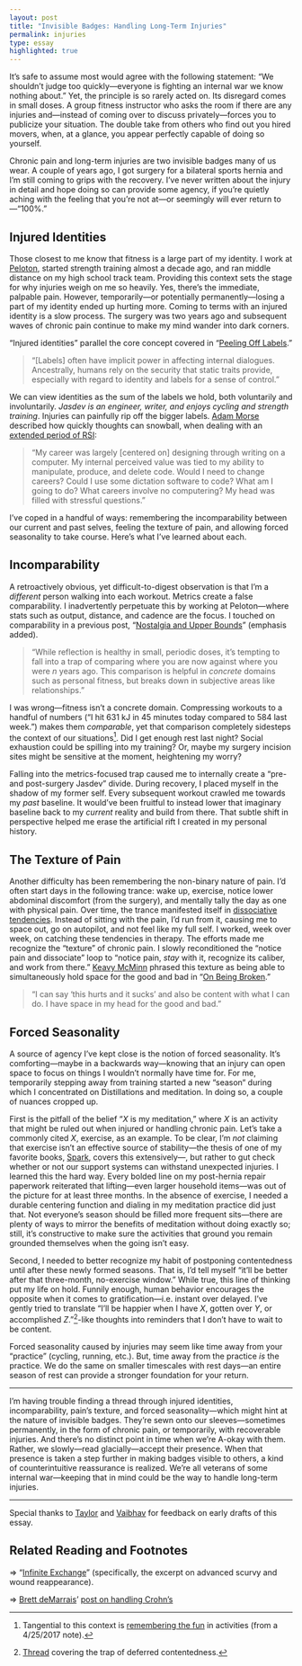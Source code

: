 ```yaml
---
layout: post
title: "Invisible Badges: Handling Long-Term Injuries"
permalink: injuries
type: essay
highlighted: true
---
```


It’s safe to assume most would agree with the following statement: “We shouldn’t judge too quickly—everyone is fighting an internal war we know nothing about.” Yet, the principle is so rarely acted on. Its disregard comes in small doses. A group fitness instructor who asks the room if there are any injuries and—instead of coming over to discuss privately—forces you to publicize your situation. The double take from others who find out you hired movers, when, at a glance, you appear perfectly capable of doing so yourself.

Chronic pain and long-term injuries are two invisible badges many of us wear. A couple of years ago, I got surgery for a bilateral sports hernia and I’m still coming to grips with the recovery. I’ve never written about the injury in detail and hope doing so can provide some agency, if you’re quietly aching with the feeling that you’re not at—or seemingly will ever return to—“100%.”

## Injured Identities

Those closest to me know that fitness is a large part of my identity. I work at [Peloton](http://onepeloton.com), started strength training almost a decade ago, and ran middle distance on my high school track team. Providing this context sets the stage for why injuries weigh on me so heavily. Yes, there’s the immediate, palpable pain. However, temporarily—or potentially permanently—losing a part of my identity ended up hurting more. Coming to terms with an injured identity is a slow process. The surgery was two years ago and subsequent waves of chronic pain continue to make my mind wander into dark corners.

“Injured identities” parallel the core concept covered in “[Peeling Off Labels](/peeling-labels).”

> “[Labels] often have implicit power in affecting internal dialogues. Ancestrally, humans rely on the security that static traits provide, especially with regard to identity and labels for a sense of control.”

We can view identities as the sum of the labels we hold, both voluntarily and involuntarily. _Jasdev is an engineer, writer, and enjoys cycling and strength training_. Injuries can painfully rip off the bigger labels. [Adam Morse](https://twitter.com/mrmrs_) described how quickly thoughts can snowball, when dealing with an [extended period of RSI](https://medium.com/@mrmrs_/i-got-rsi-and-what-happened-next-wasnt-surprising-at-all-63ddb58b5e3f):

> “My career was largely [centered on] designing through writing on a computer. My internal perceived value was tied to my ability to manipulate, produce, and delete code. Would I need to change careers? Could I use some dictation software to code? What am I going to do? What careers involve no computering? My head was filled with stressful questions.”

I’ve coped in a handful of ways: remembering the incomparability between our current and past selves, feeling the texture of pain, and allowing forced seasonality to take course. Here’s what I’ve learned about each.

## Incomparability

A retroactively obvious, yet difficult-to-digest observation is that I’m a _different_ person walking into each workout. Metrics create a false comparability. I inadvertently perpetuate this by working at Peloton—where stats such as output, distance, and cadence are the focus. I touched on comparability in a previous post, “[Nostalgia and Upper Bounds](/nostalgia)” (emphasis added).

> “While reflection is healthy in small, periodic doses, it’s tempting to fall into a trap of comparing where you are now against where you were _n_ years ago. This comparison is helpful in _concrete_ domains such as personal fitness, but breaks down in subjective areas like relationships.”

I was wrong—fitness isn’t a concrete domain. Compressing workouts to a handful of numbers (“I hit 631 kJ in 45 minutes today compared to 584 last week.”) makes them _comparable_, yet that comparison completely sidesteps the context of our situations[^1]. Did I get enough rest last night? Social exhaustion could be spilling into my training? Or, maybe my surgery incision sites might be sensitive at the moment, heightening my worry?

Falling into the metrics-focused trap caused me to internally create a “pre- and post-surgery Jasdev” divide. During recovery, I placed myself in the shadow of my former self. Every subsequent workout crawled me towards my _past_ baseline. It would’ve been fruitful to instead lower that imaginary baseline back to my _current_ reality and build from there. That subtle shift in perspective helped me erase the artificial rift I created in my personal history.

## The Texture of Pain

Another difficulty has been remembering the non-binary nature of pain. I’d often start days in the following trance: wake up, exercise, notice lower abdominal discomfort (from the surgery), and mentally tally the day as one with physical pain. Over time, the trance manifested itself in [dissociative tendencies](https://www.ncbi.nlm.nih.gov/pmc/articles/PMC2683754/). Instead of sitting with the pain, I’d run from it, causing me to space out, go on autopilot, and not feel like my full self. I worked, week over week, on catching these tendencies in therapy. The efforts made me recognize the “texture” of chronic pain. I slowly reconditioned the “notice pain and dissociate” loop to “notice pain, _stay_ with it, recognize its caliber, and work from there.” [Keavy McMinn](https://twitter.com/keavy) phrased this texture as being able to simultaneously hold space for the good and bad in “[On Being Broken](http://keavy.com/triathlon/2014/05/09/broken/).”

> “I can say ‘this hurts and it sucks’ and also be content with what I can do. I have space in my head for the good and bad.”

## Forced Seasonality

A source of agency I’ve kept close is the notion of forced seasonality. It’s comforting—maybe in a backwards way—knowing that an injury can open space to focus on things I wouldn’t normally have time for. For me, temporarily stepping away from training started a new “season“ during which I concentrated on Distillations and meditation. In doing so, a couple of nuances cropped up.

First is the pitfall of the belief “_X_ is my meditation,” where _X_ is an activity that might be ruled out when injured or handling chronic pain. Let’s take a commonly cited _X_, exercise, as an example. To be clear, I’m _not_ claiming that exercise isn’t an effective source of stability—the thesis of one of my favorite books, [Spark](https://www.amazon.com/Spark-Revolutionary-Science-Exercise-Brain-ebook/dp/B000SFD21Q), covers this extensively—, but rather to gut check whether or not our support systems can withstand unexpected injuries. I learned this the hard way. Every bolded line on my post-hernia repair paperwork reiterated that lifting—even larger household items—was out of the picture for at least three months. In the absence of exercise, I needed a durable centering function and dialing in my meditation practice did just that. Not everyone’s season should be filled more frequent sits—there are plenty of ways to mirror the benefits of meditation without doing exactly so; still, it’s constructive to make sure the activities that ground you remain grounded themselves when the going isn’t easy.

Second, I needed to better recognize my habit of postponing contentedness until after these newly formed seasons. That is, I’d tell myself “it’ll be better after that three-month, no-exercise window.” While true, this line of thinking put my life on hold. Funnily enough, human behavior encourages the opposite when it comes to gratification—i.e. instant over delayed. I’ve gently tried to translate “I’ll be happier when I have _X_, gotten over _Y_, or accomplished _Z_.”[^2]-like thoughts into reminders that I don’t have to wait to be content.

Forced seasonality caused by injuries may seem like time away from your “practice” (cycling, running, etc.). But, time away from the practice _is_ the practice. We do the same on smaller timescales with rest days—an entire season of rest can provide a stronger foundation for your return.

---

I’m having trouble finding a thread through injured identities, incomparability, pain’s texture, and forced seasonality—which might hint at the nature of invisible badges. They’re sewn onto our sleeves—sometimes permanently, in the form of chronic pain, or temporarily, with recoverable injuries. And there’s no distinct point in time when we’re A-okay with them. Rather, we slowly—read glacially—accept their presence. When that presence is taken a step further in making badges visible to others, a kind of counterintuitive reassurance is realized. We’re all veterans of some internal war—keeping that in mind could be the way to handle long-term injuries.

---

Special thanks to [Taylor](https://twitter.com/jtaylorhodge) and [Vaibhav](https://twitter.com/vbhvsgr) for feedback on early drafts of this essay.

## Related Reading and Footnotes

⇒ “[Infinite Exchange](http://davidmaisel.com/essays/infinite-exchange/)” (specifically, the excerpt on advanced scurvy and wound reappearance).

⇒ [Brett deMarrais](https://twitter.com/BrettdeM)’ [post on handling Crohn’s](https://uncappednotes.com/the-easiest-gainz-ca38d3a38436)

[^1]: Tangential to this context is [remembering the fun](/thoughts/2017-4-25) in activities (from a 4/25/2017 note).

[^2]: [Thread](https://twitter.com/jasdev/status/883497841519407106) covering the trap of deferred contentedness.
